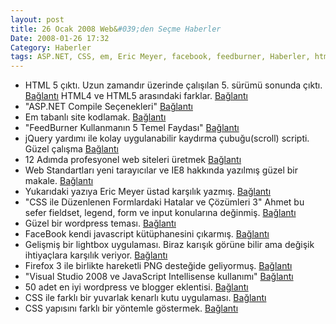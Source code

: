 ```yaml
---
layout: post
title: 26 Ocak 2008 Web&#039;den Seçme Haberler
Date: 2008-01-26 17:32
Category: Haberler
tags: ASP.NET, CSS, em, Eric Meyer, facebook, feedburner, Haberler, html5, ie8, jquery, Visual-Studio, WordPress
---
```


-   HTML 5 çıktı. Uzun zamandır üzerinde çalışılan 5. sürümü sonunda
    çıktı. [Bağlantı][] HTML4 ve HTML5 arasındaki farklar. [Bağlantı][1]
-   "ASP.NET Compile Seçenekleri" [Bağlantı][2]
-   Em tabanlı site kodlamak. [Bağlantı][3]
-   "FeedBurner Kullanmanın 5 Temel Faydası" [Bağlantı][4]
-   jQuery yardımı ile kolay uygulanabilir kaydırma çubuğu(scroll)
    scripti. Güzel çalışma [Bağlantı][5]
-   12 Adımda profesyonel web siteleri üretmek [Bağlantı][6]
-   Web Standartları yeni tarayıcılar ve IE8 hakkında yazılmış güzel bir
    makale. [Bağlantı][7]
-   Yukarıdaki yazıya Eric Meyer üstad karşılık yazmış. [Bağlantı][8]
-   "CSS ile Düzenlenen Formlardaki Hatalar ve Çözümleri 3" Ahmet bu
    sefer fieldset, legend, form ve input konularına değinmiş.
    [Bağlantı][9]
-   Güzel bir wordpress teması. [Bağlantı][10]
-   FaceBook kendi javascript kütüphanesini çıkarmış. [Bağlantı][11]
-   Gelişmiş bir lightbox uygulaması. Biraz karışık görüne bilir ama
    değişik ihtiyaçlara karşılık veriyor. [Bağlantı][12]
-   Firefox 3 ile birlikte hareketli PNG desteğide geliyormuş.
    [Bağlantı][13]
-   "Visual Studio 2008 ve JavaScript Intellisense kullanımı"
    [Bağlantı][14]
-   50 adet en iyi wordpress ve blogger eklentisi. [Bağlantı][15]
-   CSS ile farklı bir yuvarlak kenarlı kutu uygulaması. [Bağlantı][16]
-   CSS yapısını farklı bir yöntemle göstermek. [Bağlantı][17]


  [Bağlantı]: http://www.w3.org/TR/html5/ "HTML5"
  [1]: http://www.w3.org/TR/html5-diff/ "4 - 5 farkı"
  [2]: http://daron.yondem.com/tr/PermaLink.aspx?guid=2ea76610-e01e-4804-9e0c-959185549c5d
    "asp.net"
  [3]: http://www.jameswhittaker.com/blog/article/em-based-layouts-vertical-rhythm-calculator/
    "EM göre  site tasarla"
  [4]: http://www.myerdogan.com/feedburner-kullanmanin-5-temel-faydasi.html
    "FeedBurner"
  [5]: http://www.freewebs.com/flesler/jQuery.ScrollTo/
    "kaydırma çubuğu"
  [6]: http://www.chromaticsites.com/web-design-blog/2008-01-22/12-steps-to-creating-a-professional-web-design/
    "12 adım"
  [7]: http://www.alistapart.com/articles/beyonddoctype "web geleceği"
  [8]: http://www.alistapart.com/articles/fromswitchestotargets
    "bir üstteki yazıya yorum"
  [9]: http://www.ahmetblog.net/css-ile-duzenlenen-formlardaki-hatalar-ve-cozumleri-3/
    "formlar"
  [10]: http://neutronics.syokz.org/ "wprdpress"
  [11]: http://developers.facebook.com/news.php?blog=1&story=73
    "FaceBook javascript kütüphanesi"
  [12]: http://mjijackson.com/shadowbox/ "Shadowbox"
  [13]: http://animatedpng.com/ "hareketli PNG"
  [14]: http://daron.yondem.com/tr/PermaLink.aspx?guid=8815455f-e9ee-4e12-971d-8ce5a17cdf36
    "javascript otomatik ekleme"
  [15]: http://www.emmaalvarez.com/2008/01/top-best-50-blogger-wordpress.html
    "wordpress eklentiler"
  [16]: http://www.search-this.com/2008/01/24/simple-round-corners-in-css-revisited/
    "yuvarlık kenarlı kutular"
  [17]: http://www.rikkertkoppes.com/thoughts/css-syntax/
    "css in yapısı"
